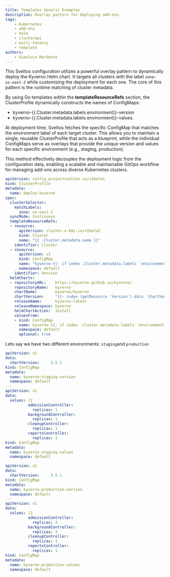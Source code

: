 ```yaml
---
title: Templates Generic Examples
description: Overlay pattern for deploying add-ons.
tags:
    - Kubernetes
    - add-ons
    - helm
    - clusterapi
    - multi-tenancy
    - template
authors:
    - Gianluca Mardente
---
```


This Sveltos configuration utilizes a powerful overlay pattern to dynamically deploy the Kyverno Helm chart.
It targets all clusters with the label `zone: us-east-2` while customizing the deployment for each one. The core of this pattern is the runtime matching of cluster metadata.

By using Go templates within the **templateResourceRefs** section, the ClusterProfile dynamically constructs the names of ConfigMaps:

- kyverno-{{.Cluster.metadata.labels.environment}}-version
- kyverno-{{.Cluster.metadata.labels.environment}}-values.

At deployment time, Sveltos fetches the specific ConfigMap that matches the environment label of each target cluster.
This allows you to maintain a single, reusable ClusterProfile that acts as a blueprint, while the individual ConfigMaps serve as overlays that provide the unique version and values
for each specific environment (e.g., staging, production).

This method effectively decouples the deployment logic from the configuration data, enabling a scalable and maintainable GitOps workflow for managing add-ons across diverse Kubernetes clusters.

```yaml hl_lines="19 26 32"
apiVersion: config.projectsveltos.io/v1beta1
kind: ClusterProfile
metadata:
  name: deploy-kyverno
spec:
  clusterSelector:
    matchLabels:
      zone: us-east-2
  syncMode: Continuous
  templateResourceRefs:
  - resource:
      apiVersion: cluster.x-k8s.io/v1beta2
      kind: Cluster
      name: "{{ .Cluster.metadata.name }}"
    identifier: Cluster
  - resource:
      apiVersion: v1
      kind: ConfigMap
      name: "kyverno-{{- if index .Cluster.metadata.labels `environment` -}}{{- index .Cluster.metadata.labels `environment` -}}{{- end -}}-version"
      namespace: default
    identifier: Version
  helmCharts:
  - repositoryURL:    https://kyverno.github.io/kyverno/
    repositoryName:   kyverno
    chartName:        kyverno/kyverno
    chartVersion:     "{{- index (getResource `Version`).data `chartVersion` -}}"
    releaseName:      kyverno-latest
    releaseNamespace: kyverno
    helmChartAction:  Install
    valuesFrom:
    - kind: ConfigMap
      name: kyverno-{{- if index .Cluster.metadata.labels `environment` -}}{{- index .Cluster.metadata.labels `environment` -}}{{- end -}}-values
      namespace: default
      optional: true
```

Lets say we have two different environments: `staging`and `production`

```yaml
apiVersion: v1
data:
  chartVersion:     3.5.1
kind: ConfigMap
metadata:
  name: kyverno-staging-version
  namespace: default
---
apiVersion: v1
data:
  values: |2
          admissionController:
            replicas: 1
          backgroundController:
            replicas: 1
          cleanupController:
            replicas: 1
          reportsController:
            replicas: 1
kind: ConfigMap
metadata:
  name: kyverno-staging-values
  namespace: default
```

```yaml
apiVersion: v1
data:
  chartVersion:     3.5.1
kind: ConfigMap
metadata:
  name: kyverno-production-version
  namespace: default
---
apiVersion: v1
data:
  values: |2
          admissionController:
            replicas: 3
          backgroundController:
            replicas: 3
          cleanupController:
            replicas: 1
          reportsController:
            replicas: 1
kind: ConfigMap
metadata:
  name: kyverno-production-values
  namespace: default
```
